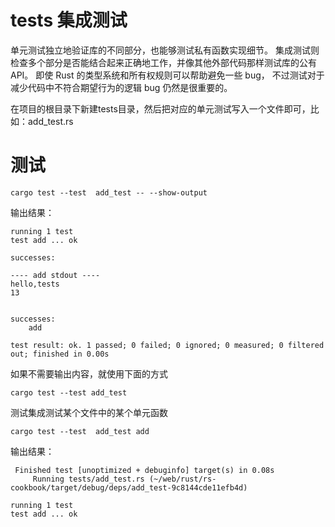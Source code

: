 # tests 集成测试
单元测试独立地验证库的不同部分，也能够测试私有函数实现细节。
集成测试则检查多个部分是否能结合起来正确地工作，并像其他外部代码那样测试库的公有 API。
即使 Rust 的类型系统和所有权规则可以帮助避免一些 bug，
不过测试对于减少代码中不符合期望行为的逻辑 bug 仍然是很重要的。

在项目的根目录下新建tests目录，然后把对应的单元测试写入一个文件即可，比如：add_test.rs

# 测试
```shell
cargo test --test  add_test -- --show-output
```
输出结果：
```
running 1 test
test add ... ok

successes:

---- add stdout ----
hello,tests
13


successes:
    add

test result: ok. 1 passed; 0 failed; 0 ignored; 0 measured; 0 filtered out; finished in 0.00s

```

如果不需要输出内容，就使用下面的方式
```shell
cargo test --test add_test
```

测试集成测试某个文件中的某个单元函数
```shell
cargo test --test  add_test add
```
输出结果：
```
 Finished test [unoptimized + debuginfo] target(s) in 0.08s
     Running tests/add_test.rs (~/web/rust/rs-cookbook/target/debug/deps/add_test-9c8144cde11efb4d)

running 1 test
test add ... ok
```
